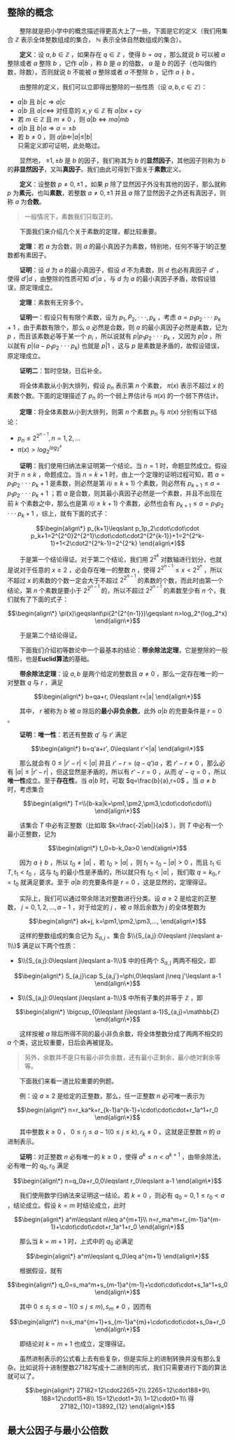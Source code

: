 ## 整除的概念

&emsp;&emsp;整除就是把小学中的概念描述得更高大上了一些，下面是它的定义（我们用集合 $\mathbb{Z}$ 表示全体整数组成的集合， $\mathbb{N}$ 表示全体自然数组成的集合）。

&emsp;&emsp;**定义**：设 $a,b\in\mathbb{Z}$ ，如果存在 $q\in\mathbb{Z}$ ，使得 $b=aq$ ，那么就说 $b$ 可以被 $a$ 整除或者 $a$ 整除 $b$ ，记作 $a|b$ ，称 $b$ 是 $a$ 的倍数， $a$ 是 $b$ 的因子（也叫做约数，除数）。否则就说 $b$ 不能被 $a$ 整除或者 $a$ 不整除 $b$ ，记作 $a\nmid b$ 。

&emsp;&emsp;由整除的定义，我们可以立即得出整除的一些性质（设 $a,b,c\in\mathbb{Z}$）：
- $a|b$ 且 $b|c\Rightarrow a|c$
- $a|b$ 且 $a|c\Leftrightarrow$ 对任意的 $x,y\in\mathbb{Z}$ 有 $a|bx+cy$
- 若 $m\in\mathbb{Z}$ 且 $m\neq0$ ，则 $a|b\Leftrightarrow ma|mb$
- $a|b$ 且 $b|a\Rightarrow a=\pm b$
- 若 $b\neq 0$ ，则 $a|b\Leftarrow |a|\leqslant |b|$  
只需定义即可证明，此处略过。

&emsp;&emsp;显然地， $\pm1,\pm b$ 是 $b$ 的因子，我们称其为 $b$ 的**显然因子**，其他因子则称为 $b$ 的**非显然因子**，又叫**真因子**。我们由此可得到下面关于**素数**定义。

&emsp;&emsp;**定义**：设整数 $p\neq0,\pm1$ 。如果 $p$ 除了显然因子外没有其他的因子，那么就称 $p$ 为**素元**，也叫**素数**，若整数 $a\neq0,\pm1$ 并且 $a$ 除了显然因子之外还有真因子，则称 $a$ 为**合数**。

> 一般情况下，素数我们只取正的。

&emsp;&emsp;下面我们来介绍几个关于素数的定理，都比较重要。

&emsp;&emsp;**定理**：若 $a$ 为合数，则 $a$ 的最小真因子为素数，特别地，任何不等于1的正整数都有素因子。

&emsp;&emsp;**证明**：设 $d$ 为 $a$ 的最小真因子，假设 $d$ 不为素数，则 $d$ 也必有真因子 $d'$ ，使得 $d'|d$ ，由整除的性质可知 $d'|a$ ，与 $d$ 为 $a$ 的最小真因子矛盾，故假设错误，原定理成立。

&emsp;&emsp;**定理**：素数有无穷多个。

&emsp;&emsp;**证明一**：假设只有有限个素数，设为 $p_1,P_2,\cdot\cdot\cdot,p_k$ ，考虑 $a=p_1p_2\cdot\cdot\cdot p_k+1$ ，由于素数有限个，那么 $a$ 必然是合数，则 $a$ 的最小真因子必然是素数，记为 $p$ ，而且该素数必等于某一个 $p_i$ ，所以说就有 $p|p_1p_2\cdot\cdot\cdot p_k$ ，又因为 $p|a$ ，所以就有 $p|(a-p_1p_2\cdot\cdot\cdot p_k)$ 也就是 $p|1$ ，这与 $p$ 是素数是矛盾的，故假设错误，原定理成立。

&emsp;&emsp;**证明二**：暂时空缺，日后补全。

&emsp;&emsp;将全体素数从小到大排列，假设 $p_n$ 表示第 $n$ 个素数， $\pi(x)$ 表示不超过 $x$ 的素数个数。下面的定理描述了 $p_n$ 的一个弱上界估计与 $\pi(x)$ 的一个弱下界估计。

&emsp;&emsp;**定理**：将全体素数从小到大排列，则第 $n$ 个素数 $p_n$ 与 $\pi(x)$ 分别有以下结论：
- $p_n\leqslant 2^{2^{n-1}},n=1,2,...$
- $\pi(x)>log_2^{log_2^x}$

&emsp;&emsp;**证明**：我们使用归纳法来证明第一个结论。当 $n=1$ 时，命题显然成立。假设对于 $n\leqslant k$ ，命题成立。当 $n=k+1$ 时，由上一个定理的证明过程可知，若 $a=p_1p_2\cdot\cdot\cdot p_k+1$ 是素数，则必然是第 $i(i\geqslant k+1)$ 个素数，则必然有 $p_{k+1}\leqslant a=p_1p_2\cdot\cdot\cdot p_k+1$ ；若 $a$ 是合数，则其最小真因子必然是一个素数，并且不出现在前 $k$ 个素数之中，那么也是第 $i(i\geqslant k+1)$ 个素数，必然也会有 $p_{k+1}\leqslant a=p_1p_2\cdot\cdot\cdot p_k+1$ ，综上，就有下面的式子：

$$\begin{align\*}
p_{k+1}\leqslant p_1p_2\cdot\cdot\cdot p_k+1=2^{2^0}2^{2^1}\cdot\cdot\cdot2^{2^{k-1}}+1=2^{2^k-1}+1<2\cdot2^{2^k-1}=2^{2^k}
\end{align\*}$$

&emsp;&emsp;于是第一个结论得证。对于第二个结论，我们用 $2^{2^k}$ 对数轴进行划分，也就是说对于任意的 $x\geqslant2$ ，必会存在唯一的整数 $n$ ，使得 $2^{2^{n-1}}\leqslant x<2^{2^n}$ ，所以不超过 $x$ 的素数的个数一定会大于不超过 $2^{2^{n-1}}$ 的素数的个数，而此时由第一个结论，第 $n$ 个素数是要小于 $2^{2^{n-1}}$ 的，所以不超过 $2^{2^{n-1}}$ 的素数至少有 $n$ 个，我们就有了下面的式子：

$$\begin{align\*}
\pi(x)\geqslant\pi(2^{2^{n-1}})\geqslant n>log_2^{log_2^x}
\end{align\*}$$

&emsp;&emsp;于是第二个结论得证。

&emsp;&emsp;下面我们介绍初等数论中一个最基本的结论：**带余除法定理**，它是整除的一般情形，也是**Euclid算法**的基础。

&emsp;&emsp;**带余除法定理**：设 $a,b$ 是两个给定的整数且 $a\neq0$ ，那么一定存在唯一的一对整数 $q$ 与 $r$ ，满足

$$\begin{align\*}
b=qa+r, 0\leqslant r<|a|
\end{align\*}$$

&emsp;&emsp;其中， $r$ 被称为 $b$ 被 $a$ 除后的**最小非负余数**，此外 $a|b$ 的充要条件是 $r=0$ 。

&emsp;&emsp;**证明**：**唯一性**：若还有整数 $q'$ 与 $r'$ 满足

$$\begin{align\*}
b=q'a+r', 0\leqslant r'<|a|
\end{align\*}$$

&emsp;&emsp;那么就会有 $0\leqslant |r'-r|<|a|$ 并且 $r'-r=(q-q')a$ ，若 $r'-r\neq0$ ，那么必有 $|a|\leqslant |r'-r|$ ，但这显然是矛盾的，所以有 $r'-r=0$ ，从而 $q'-q=0$ ，所以**唯一性**成立。至于**存在性**，当 $a|b$ 时，可取 $q=\frac{b}{a},r=0$ 。当 $a\neq b$ 时，考虑集合

$$\begin{align\*}
T=\\{b-ka|k=\pm1,\pm2,\pm3,\cdot\cdot\cdot\\}
\end{align\*}$$

&emsp;&emsp;该集合 $T$ 中必有正整数（比如取 $k=\frac{-2|ab|}{a}$ ），则 $T$ 中必有一个最小正整数，记为

$$\begin{align\*}
t_0=b-k_0a>0
\end{align\*}$$

&emsp;&emsp;因为 $a\nmid b$ ，所以 $t_0\neq|a|$ ，若 $t_0>|a|$ ，则 $t_1=t_0-|a|>0$ ，而且 $t_1\in T,t_1<t_0$ ，这与 $t_0$ 的最小性是矛盾的，所以就只有 $t_0<|a|$ ，我们取 $q=k_0,r=t_0$ 就满足要求。至于 $a|b$ 的充要条件是 $r=0$ ，这是显然的，定理得证。

&emsp;&emsp;实际上，我们可以通过带余除法对整数进行分类。设 $a\geqslant2$ 是给定的正整数， $j=0,1,2,...,a-1$ ，对于给定的 $j$ ，被 $a$ 除后余数为 $j$ 的全体整数为

$$\begin{align\*}
ak+j, k=\pm1,\pm2,\pm3,...,
\end{align\*}$$

&emsp;&emsp;这样的整数组成的集合记为 $S_{a,j}$ 。集合 $\\{S_{a,j}:0\leqslant j\leqslant a-1\\}$ 满足以下两个性质：
-  $\\{S_{a,j}:0\leqslant j\leqslant a-1\\}$ 中的任两个 $S_{a,j}$ 两两不相交，即

$$\begin{align\*}
S_{a,j}\cap S_{a,j'}=\phi,0\leqslant j\neq j'\leqslant a-1
\end{align\*}$$

-  $\\{S_{a,j}:0\leqslant j\leqslant a-1\\}$ 中所有子集的并等于 $\mathbb{Z}$ ，即

$$\begin{align\*}
\bigcup_{0\leqslant j\leqslant a-1}S_{a,j}=\mathbb{Z}
\end{align\*}$$

&emsp;&emsp;这样按被 $a$ 除后所得不同的最小非负余数，将全体整数分成了两两不相交的 $a$ 个类，这比较重要，日后会再被提及。

> 另外，余数并不是只有最小非负余数，还有最小正剩余，最小绝对剩余等等。

&emsp;&emsp;下面我们来看一道比较重要的例题。

&emsp;&emsp;例：设 $a\geqslant2$ 是给定的正整数，那么，任一正整数 $n$ 必可唯一表示为

$$\begin{align\*}
n=r_ka^k+r_{k-1}a^{k-1}+\cdot\cdot\cdot+r_1a^1+r_0
\end{align\*}$$

&emsp;&emsp;其中整数 $k\geqslant0$ ， $0\leqslant r_j\leqslant a-1(0\leqslant j\leqslant k),r_k\neq0$ 。这就是正整数 $n$ 的 $a$ 进制表示。

&emsp;&emsp;**证明**：对正整数 $n$ 必有唯一的 $k\geqslant0$ ，使得 $a^k\leqslant n<a^{k+1}$ ，由带余除法，必有唯一的 $q_0,r_0$ 满足

$$\begin{align\*}
n=q_0a+r_0,0\leqslant r_0\leqslant a-1
\end{align\*}$$

&emsp;&emsp;我们使用数学归纳法来证明这一结论。若 $k=0$ ，则必有 $q_0=0,1\leqslant r_0<a$ ，结论成立。假设 $k=m$ 时结论成立，此时

$$\begin{align\*}
a^m\leqslant n\leq a^{m+1}\\
n=r_ma^m+r_{m-1}a^{m-1}+\cdot\cdot\cdot+r_1a^1+r_0  
\end{align\*}$$

&emsp;&emsp;那么当 $k=m+1$ 时，上式中的 $q_0$ 必满足

$$\begin{align\*}
a^m\leqslant q_0\leq a^{m+1}  
\end{align\*}$$

&emsp;&emsp;根据假设，就有

$$\begin{align\*}
q_0=s_ma^m+s_{m-1}a^{m-1}+\cdot\cdot\cdot+s_1a^1+s_0  
\end{align\*}$$

&emsp;&emsp;其中 $0\leqslant s_j\leqslant a-1(0\leqslant j\leqslant m),s_m\neq0$ ，因而有

$$\begin{align\*}
n=s_ma^{m+1}+s_{m-1}a^{m}+\cdot\cdot\cdot+s_0a+r_0
\end{align\*}$$

&emsp;&emsp;即结论对 $k=m+1$ 也成立，定理得证。

&emsp;&emsp;虽然进制表示的公式看上去有些复杂，但是实际上的进制转换并没有那么复杂。比如说将十进制整数27182写成十二进制的形式，我们只需要进行下面的算法就可以了。

$$\begin{align\*}
27182=12\cdot2265+2\\
2265=12\cdot188+9\\
188=12\cdot15+8\\
15=12\cdot1+3\\
1=12\cdot0+1\\
得27182_{10}=13892_{12}
\end{align\*}$$

## 最大公因子与最小公倍数





























